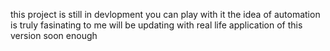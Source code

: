 this project is still in devlopment you can play with it the idea of automation is truly fasinating to me will be updating with real life application of this version soon enough 